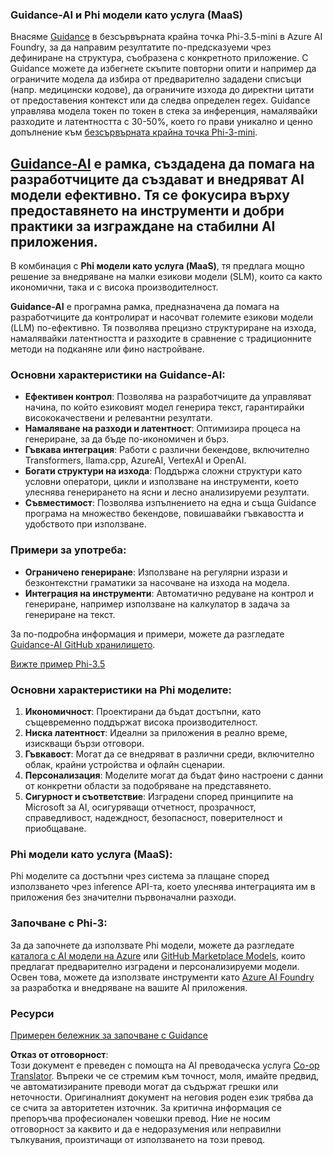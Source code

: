 <!--
CO_OP_TRANSLATOR_METADATA:
{
  "original_hash": "bd049872f37c3079c87d4fe17109cea0",
  "translation_date": "2025-07-16T18:21:16+00:00",
  "source_file": "md/01.Introduction/01/01.Guidance.md",
  "language_code": "bg"
}
-->
### Guidance-AI и Phi модели като услуга (MaaS)  
Внасяме [Guidance](https://github.com/guidance-ai/guidance) в безсървърната крайна точка Phi-3.5-mini в Azure AI Foundry, за да направим резултатите по-предсказуеми чрез дефиниране на структура, съобразена с конкретното приложение. С Guidance можете да избегнете скъпите повторни опити и например да ограничите модела да избира от предварително зададени списъци (напр. медицински кодове), да ограничите изхода до директни цитати от предоставения контекст или да следва определен regex. Guidance управлява модела токен по токен в стека за инференция, намалявайки разходите и латентността с 30-50%, което го прави уникално и ценно допълнение към [безсървърната крайна точка Phi-3-mini](https://aka.ms/try-phi3.5mini).

## [**Guidance-AI**](https://github.com/guidance-ai/guidance) е рамка, създадена да помага на разработчиците да създават и внедряват AI модели ефективно. Тя се фокусира върху предоставянето на инструменти и добри практики за изграждане на стабилни AI приложения.

В комбинация с **Phi модели като услуга (MaaS)**, тя предлага мощно решение за внедряване на малки езикови модели (SLM), които са както икономични, така и с висока производителност.

**Guidance-AI** е програмна рамка, предназначена да помага на разработчиците да контролират и насочват големите езикови модели (LLM) по-ефективно. Тя позволява прецизно структуриране на изхода, намалявайки латентността и разходите в сравнение с традиционните методи на подканяне или фино настройване.

### Основни характеристики на Guidance-AI:  
- **Ефективен контрол**: Позволява на разработчиците да управляват начина, по който езиковият модел генерира текст, гарантирайки висококачествени и релевантни резултати.  
- **Намаляване на разходи и латентност**: Оптимизира процеса на генериране, за да бъде по-икономичен и бърз.  
- **Гъвкава интеграция**: Работи с различни бекендове, включително Transformers, llama.cpp, AzureAI, VertexAI и OpenAI.  
- **Богати структури на изхода**: Поддържа сложни структури като условни оператори, цикли и използване на инструменти, което улеснява генерирането на ясни и лесно анализируеми резултати.  
- **Съвместимост**: Позволява изпълнението на една и съща Guidance програма на множество бекендове, повишавайки гъвкавостта и удобството при използване.

### Примери за употреба:  
- **Ограничено генериране**: Използване на регулярни изрази и безконтекстни граматики за насочване на изхода на модела.  
- **Интеграция на инструменти**: Автоматично редуване на контрол и генериране, например използване на калкулатор в задача за генериране на текст.

За по-подробна информация и примери, можете да разгледате [Guidance-AI GitHub хранилището](https://github.com/guidance-ai/guidance).

[Вижте пример Phi-3.5](../../../../../code/01.Introduce/guidance.ipynb)

### Основни характеристики на Phi моделите:  
1. **Икономичност**: Проектирани да бъдат достъпни, като същевременно поддържат висока производителност.  
2. **Ниска латентност**: Идеални за приложения в реално време, изискващи бързи отговори.  
3. **Гъвкавост**: Могат да се внедряват в различни среди, включително облак, крайни устройства и офлайн сценарии.  
4. **Персонализация**: Моделите могат да бъдат фино настроени с данни от конкретни области за подобряване на представянето.  
5. **Сигурност и съответствие**: Изградени според принципите на Microsoft за AI, осигуряващи отчетност, прозрачност, справедливост, надеждност, безопасност, поверителност и приобщаване.

### Phi модели като услуга (MaaS):  
Phi моделите са достъпни чрез система за плащане според използването чрез inference API-та, което улеснява интеграцията им в приложения без значителни първоначални разходи.

### Започване с Phi-3:  
За да започнете да използвате Phi модели, можете да разгледате [каталога с AI модели на Azure](https://ai.azure.com/explore/models) или [GitHub Marketplace Models](https://github.com/marketplace/models), които предлагат предварително изградени и персонализируеми модели. Освен това, можете да използвате инструменти като [Azure AI Foundry](https://ai.azure.com) за разработка и внедряване на вашите AI приложения.

### Ресурси  
[Примерен бележник за започване с Guidance](../../../../../code/01.Introduce/guidance.ipynb)

**Отказ от отговорност**:  
Този документ е преведен с помощта на AI преводаческа услуга [Co-op Translator](https://github.com/Azure/co-op-translator). Въпреки че се стремим към точност, моля, имайте предвид, че автоматизираните преводи могат да съдържат грешки или неточности. Оригиналният документ на неговия роден език трябва да се счита за авторитетен източник. За критична информация се препоръчва професионален човешки превод. Ние не носим отговорност за каквито и да е недоразумения или неправилни тълкувания, произтичащи от използването на този превод.